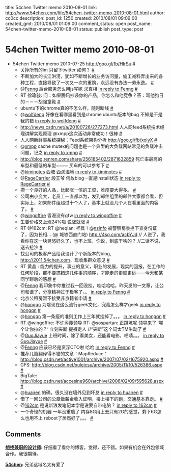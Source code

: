 title: 54chen Twitter memo 2010-08-01 
link: http://www.54chen.com/life/54chen-twitter-memo-2010-08-01.html
author: cc0cc
description: 
post_id: 1250
created: 2010/08/01 09:09:00
created_gmt: 2010/08/01 01:09:00
comment_status: open
post_name: 54chen-twitter-memo-2010-08-01
status: publish
post_type: post

# 54chen Twitter memo 2010-08-01 

* 54chen Twitter memo 2010-07-25 <http://goo.gl/fb/HIrSu> [#](http://twitter.com/54chen/statuses/19459840128)
  * 关掉所有的im 只留下twitter 如何？ [#](http://twitter.com/54chen/statuses/19540115972)
  * 不断加大的长江洪涝，犹如不断增长的业务访问量，偷工减料弄出来的各种工程，直接导致了一次又一次的重购，永远没有办法一劳永逸。 [#](http://twitter.com/54chen/statuses/19546153904)
  * @[Fenng](http://twitter.com/Fenng) 后台服务怎么用js写呢 求真相 [in reply to Fenng](http://twitter.com/Fenng/statuses/19555571383) [#](http://twitter.com/54chen/statuses/19558773464)
  * RT 徐瑜骏: 问：如果腾讯抄袭你的产品，你怎么和他竞争？答：骂他狗日的－－－胡强童鞋 [#](http://twitter.com/54chen/statuses/19561141513)
  * ubuntu下的chrome真的不怎么样，随时断线 [#](http://twitter.com/54chen/statuses/19561396455)
  * @[wolfdeng](http://twitter.com/wolfdeng) 好像在看哪里看到是chrome ubuntu版本的bug 不知是不是我的错 [in reply to wolfdeng](http://twitter.com/wolfdeng/statuses/19561792909) [#](http://twitter.com/54chen/statuses/19562431310)
  * <http://news.csdn.net/a/20100726/277273.html> 人人网feed系统技术经理讲解实现原理 @xmpp这次活动非常成功！很棒 [#](http://twitter.com/54chen/statuses/19621519443)
  * 人人网新鲜事系统探秘：Feed系统架构分析 <http://goo.gl/fb/xolyX> [#](http://twitter.com/54chen/statuses/19623324862)
  * @[xmpp](http://twitter.com/xmpp) cache mutex的问题也是一个典型的大负载网站常见的负载冲击问题，记之 [in reply to xmpp](http://twitter.com/xmpp/statuses/19625660008) [#](http://twitter.com/54chen/statuses/19626344246)
  * <http://blog.renren.com/share/256185402/2871632859> 死亡率最高的车型和最低的车型~~~~ 买车的可以参考下 [#](http://twitter.com/54chen/statuses/19627914399)
  * @[kiminotes](http://twitter.com/kiminotes) 西塘 西溪湿地 [in reply to kiminotes](http://twitter.com/kiminotes/statuses/19629745925) [#](http://twitter.com/54chen/statuses/19630166225)
  * @[RageCarrier](http://twitter.com/RageCarrier) 段王爷 何故blog一直是install状态 [in reply to RageCarrier](http://twitter.com/RageCarrier/statuses/19631187910) [#](http://twitter.com/54chen/statuses/19631841836)
  * 攒一个良好的人品，比起涨一倍的工资，难度要大得多。 [#](http://twitter.com/54chen/statuses/19632051348)
  * 公司由小变大，老员工一直都以为，发到邮件组里的邮件大家都会看，但实际上，如果邮件组超过十个人了，基本上就没几个人在看里面的内容了。 [#](http://twitter.com/54chen/statuses/19638427307)
  * @[wingoffire](http://twitter.com/wingoffire) 香港没有gfw [in reply to wingoffire](http://twitter.com/wingoffire/statuses/19638440369) [#](http://twitter.com/54chen/statuses/19638795866)
  * 生姜价格又上涨24%啦 说涨就涨 [#](http://twitter.com/54chen/statuses/19639955751)
  * RT @162cm: RT @heqian: 杯具！@[nzinfo](http://twitter.com/nzinfo) 被警察蜀黍拦下查身份证了，因为长相... (@ 城铁西直门站) <http://4sq.com/acbYJd> // 人说了，我看你在这一块晃悠好久了，也不上班，你说，到底干啥的？ //二话不说，送去挖沙 [#](http://twitter.com/54chen/statuses/19648574855)
  * 找公司的极客产品给我设计了个新版本的blog, <http://2011.54chen.com>，现收集群众意见 [#](http://twitter.com/54chen/statuses/19649149569)
  * RT 黄晶 : 能力的提升，事业的意义，职业的发展，现实的回报，在工作的任何阶段，都不要搞错这几件事的顺序，才能走的更顺更远——今天和某同学聊后的感想 [#](http://twitter.com/54chen/statuses/19702826788)
  * @[Fenng](http://twitter.com/Fenng) 我印象中你推过我一回没挂，哇哈哈哈，昨天发的一文章，让公司和谐了，分享精神过于极客了。。 [in reply to Fenng](http://twitter.com/Fenng/statuses/19707054018) [#](http://twitter.com/54chen/statuses/19707534228)
  * 北京公租房暂不接受非京籍者申请 [#](http://twitter.com/54chen/statuses/19708210942)
  * @[hongqn](http://twitter.com/hongqn) 为啥现在这么流行geek文化，究竟怎么样才geek [in reply to hongqn](http://twitter.com/hongqn/statuses/19720014279) [#](http://twitter.com/54chen/statuses/19720700198)
  * @[hongqn](http://twitter.com/hongqn) 第一条瘦的准则工作上三年就挂掉了。。。 [in reply to hongqn](http://twitter.com/hongqn/statuses/19722140614) [#](http://twitter.com/54chen/statuses/19722496466)
  * RT @wingoffire: 不许污蔑领导 RT: @sospartan: 正蹲坑呢 领导来了 ‘哪个让你拉的？‘ 立刻夹断 提裤走人 //“夹断”这个词太TM生动了 [#](http://twitter.com/54chen/statuses/19724811313)
  * @[GuoJiayue](http://twitter.com/GuoJiayue) 上班时间，除了看美女，还能看电影，啧啧。。。 [in reply to GuoJiayue](http://twitter.com/GuoJiayue/statuses/19727658720) [#](http://twitter.com/54chen/statuses/19727856126)
  * @[Fenng](http://twitter.com/Fenng) 应该已经是资深CTO啦 哈哈 [in reply to Fenng](http://twitter.com/Fenng/statuses/19727356411) [#](http://twitter.com/54chen/statuses/19727890140)
  * 推荐几篇翻译得不错的文章：MapReduce： <http://blog.csdn.net/active1001/archive/2007/07/02/1675920.aspx> [#](http://twitter.com/54chen/statuses/19727939194)
  * GFS: <http://blog.csdn.net/xuleicsu/archive/2005/11/10/526386.aspx> [#](http://twitter.com/54chen/statuses/19727944862)
  * BigTale: <http://blog.csdn.net/accesine960/archive/2006/02/09/595628.aspx> [#](http://twitter.com/54chen/statuses/19727949095)
  * @[huairen](http://twitter.com/huairen) 的确，很久没在墙外见到坏总 [in reply to huairen](http://twitter.com/huairen/statuses/19728169926) [#](http://twitter.com/54chen/statuses/19728523133)
  * 借了一回公司的公章做薪金收入证明，楼上楼下的跑，交通基本靠走。 [#](http://twitter.com/54chen/statuses/19809470207)
  * @[162cm](http://twitter.com/162cm) 是说新浪发笔记本学是说要自带电脑？ [in reply to 162cm](http://twitter.com/162cm/statuses/19809561167) [#](http://twitter.com/54chen/statuses/19809918558)
  * 一个奇怪的机器 一年没重启了 内存8G用上去只有2G的感觉，剩下6G怎么也用不上 reboot了居然好了。。。 [#](http://twitter.com/54chen/statuses/19813349119)

## Comments

**[想找兼职的设计师](#12544 "2010-08-04 07:39:23"):** 仔细看了看你的博客，觉得，还不错。如果有机会在外包领域合作。我很期待。

**[54chen](#12545 "2010-08-04 08:36:42"):** 兄弟这域名太有爱了

